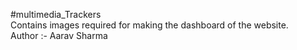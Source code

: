 #multimedia_Trackers 
<br>
Contains images required for making the dashboard of the website.
<br>
Author :- Aarav Sharma
<br>
